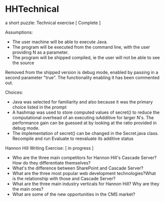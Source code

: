 HHTechnical
===========

a short puzzle: Technical exercise [ Complete ] 

Assumptions: 
* The user machine will be able to execute Java.
* The program will be executed from the command line, with the user providing N as a parameter.
* The program will be shipped compiled, ie the user will not be able to see the source
 
Removed from the shipped version is debug mode, enabled by passing in a second parameter "true". The functionality enabling it has been commented out.

Choices:
* Java was selected for familiarity and also because it was the primary choice listed in the prompt
* A hashmap was used to store computed values of secret() to reduce the computational overhead of an executing isAdditive for larger N's. The performance gain can be guessed at by looking at the ratio provided in debug mode. 
* The implementation of secret() can be changed in the Secret.java class. Recompile and run Evaluate to reevaluate its additive status

Hannon Hill Writing Exercise: [ in progress ]
* Who are the three main competitors for Hannon Hill's Cascade Server? How do they differentiate themselves?
* What's the difference between SharePoint and Cascade Server?
* What are the three most popular web development technologies?What is the relationship with those and Cascade Server?
* What are the three main industry verticals for Hannon Hill? Why are they the main ones?
* What are some of the new opportunities in the CMS market?


